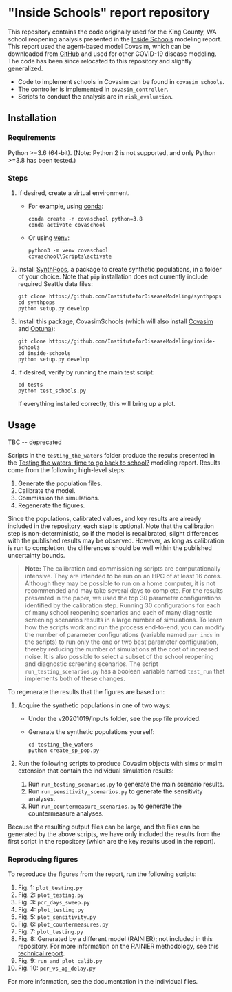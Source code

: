 # "Inside Schools" report repository

This repository contains the code originally used for the King County, WA school reopening analysis presented in the [Inside Schools](https://covid.idmod.org) modeling report. This report used the agent-based model Covasim, which can be downloaded from [GitHub](https://github.com/InstituteforDiseaseModeling/covasim) and used for other COVID-19 disease modeling. The code has been since relocated to this repository and slightly generalized.

* Code to implement schools in Covasim can be found in `covasim_schools`.
* The controller is implemented in `covasim_controller`.
* Scripts to conduct the analysis are in `risk_evaluation`.


## Installation


### Requirements

Python >=3.6 (64-bit). (Note: Python 2 is not supported, and only Python >=3.8 has been tested.)


### Steps

1. If desired, create a virtual environment.

    - For example, using [conda](https://www.anaconda.com/products/individual):

      ```
      conda create -n covaschool python=3.8
      conda activate covaschool
      ```

    - Or using [venv](https://docs.python.org/3/library/venv.html):

      ```
      python3 -m venv covaschool
      covaschool\Scripts\activate
      ```

2. Install [SynthPops](https://github.com/InstituteforDiseaseModeling/synthpops), a package to create synthetic populations, in a folder of your choice. Note that `pip` installation does not currently include required Seattle data files:

   ```
   git clone https://github.com/InstituteforDiseaseModeling/synthpops
   cd synthpops
   python setup.py develop
   ```

3. Install this package, CovasimSchools (which will also install [Covasim](https://covasim.org) and [Optuna](https://optuna.org)):

   ```
   git clone https://github.com/InstituteforDiseaseModeling/inside-schools
   cd inside-schools
   python setup.py develop
   ```

4. If desired, verify by running the main test script:

   ```
   cd tests
   python test_schools.py
   ```

   If everything installed correctly, this will bring up a plot.


## Usage

TBC -- deprecated

Scripts in the `testing_the_waters` folder produce the results presented in the [Testing the waters: time to go back to school?](https://covid.idmod.org/data/Testing_the_waters_time_to_go_back_to_school.pdf) modeling report.  Results come from the following high-level steps:

1. Generate the population files.
1. Calibrate the model.
1. Commission the simulations.
1. Regenerate the figures.

Since the populations, calibrated values, and key results are already included in the repository, each step is optional. Note that the calibration step is non-deterministic, so if the model is recalibrated, slight differences with the published results may be observed. However, as long as calibration is run to completion, the differences should be well within the published uncertainty bounds.


> **Note:** The calibration and commissioning scripts are computationally intensive. They are intended to be run on an HPC of at least 16 cores. Although they may be possible to run on a home computer, it is not recommended and may take several days to complete.  For the results presented in the paper, we used the top 30 parameter configurations identified by the calibration step.  Running 30 configurations for each of many school reopening scenarios and each of many diagnostic screening scenarios results in a large number of simulations.  To learn how the scripts work and run the process end-to-end, you can modify the number of parameter configurations (variable named `par_inds` in the scripts) to run only the one or two best parameter configuration, thereby reducing the number of simulations at the cost of increased noise.  It is also possible to select a subset of the school reopening and diagnostic screening scenarios. The script `run_testing_scenarios.py` has a boolean variable named `test_run` that implements both of these changes.

To regenerate the results that the figures are based on:

1. Acquire the synthetic populations in one of two ways:

   - Under the v20201019/inputs folder, see the `pop` file provided. 

   - Generate the synthetic populations yourself:

     ```
     cd testing_the_waters
     python create_sp_pop.py
     ```

1. Run the following scripts to produce Covasim objects with sims or msim extension that contain the individual simulation results:

    1. Run `run_testing_scenarios.py` to generate the main scenario results.
    1. Run `run_sensitivity_scenarios.py` to generate the sensitivity analyses.
    1. Run `run_countermeasure_scenarios.py` to generate the countermeasure analyses.

Because the resulting output files can be large, and the files can be generated by the above scripts, we have only included the results from the first script in the repository (which are the key results used in the report).


### Reproducing figures

To reproduce the figures from the report, run the following scripts:

1. Fig. 1: `plot_testing.py`
1. Fig. 2: `plot_testing.py`
1. Fig. 3: `pcr_days_sweep.py`
1. Fig. 4: `plot_testing.py`
1. Fig. 5: `plot_sensitivity.py`
1. Fig. 6: `plot_countermeasures.py`
1. Fig. 7: `plot_testing.py`
1. Fig. 8: Generated by a different model (RAINIER); not included in this repository. For more information on the RAINIER methodology, see this [technical report](https://covid.idmod.org/data/Sustained_reductions_in_transmission_have_led_to_declining_COVID_19_prevalence_in_King_County_WA.pdf). 
1. Fig. 9: `run_and_plot_calib.py`
1. Fig. 10: `pcr_vs_ag_delay.py`

For more information, see the documentation in the individual files.
